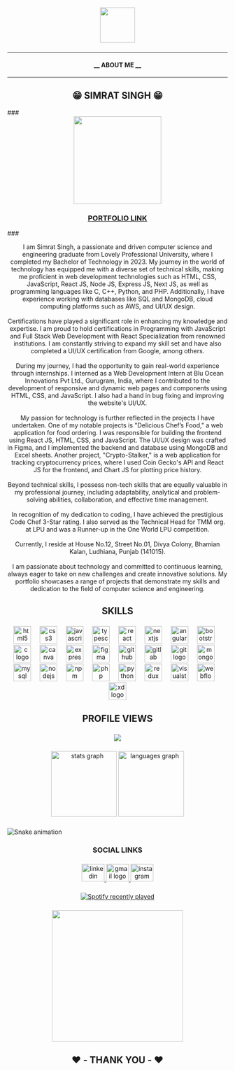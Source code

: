 
###

<div align="center">
  <img height="80" src="https://s11.gifyu.com/images/S44eS.gif"  />
</div>

###
<hr>
<h4 align="center">__ ABOUT ME  __</h4>
<hr>


<h2 align="center">😁 SIMRAT SINGH 😁</h2>
###  

<div align="center">
  <img height="200" src="https://s11.gifyu.com/images/S44Gi.gif"  />
</div>
<h3 align="center">
  <a href="https://simratsingh.netlify.app/" target="_blank">
    PORTFOLIO LINK
  </a>
</h3>
###

<p align="center">I am Simrat Singh, a passionate and driven computer science and engineering graduate from Lovely Professional University, where I completed my Bachelor of Technology in 2023. My journey in the world of technology has equipped me with a diverse set of technical skills, making me proficient in web development technologies such as HTML, CSS, JavaScript, React JS, Node JS, Express JS, Next JS, as well as programming languages like C, C++, Python, and PHP. Additionally, I have experience working with databases like SQL and MongoDB, cloud computing platforms such as AWS, and UI/UX design.<br><br>Certifications have played a significant role in enhancing my knowledge and expertise. I am proud to hold certifications in Programming with JavaScript and Full Stack Web Development with React Specialization from renowned institutions. I am constantly striving to expand my skill set and have also completed a UI/UX certification from Google, among others.<br><br>During my journey, I had the opportunity to gain real-world experience through internships. I interned as a Web Development Intern at Blu Ocean Innovations Pvt Ltd., Gurugram, India, where I contributed to the development of responsive and dynamic web pages and components using HTML, CSS, and JavaScript. I also had a hand in bug fixing and improving the website's UI/UX.<br><br>My passion for technology is further reflected in the projects I have undertaken. One of my notable projects is "Delicious Chef’s Food," a web application for food ordering. I was responsible for building the frontend using React JS, HTML, CSS, and JavaScript. The UI/UX design was crafted in Figma, and I implemented the backend and database using MongoDB and Excel sheets. Another project, "Crypto-Stalker," is a web application for tracking cryptocurrency prices, where I used Coin Gecko's API and React JS for the frontend, and Chart JS for plotting price history.<br><br>Beyond technical skills, I possess non-tech skills that are equally valuable in my professional journey, including adaptability, analytical and problem-solving abilities, collaboration, and effective time management.<br><br>In recognition of my dedication to coding, I have achieved the prestigious Code Chef 3-Star rating. I also served as the Technical Head for TMM org. at LPU and was a Runner-up in the One World LPU competition.<br><br>Currently, I reside at House No.12, Street No.01, Divya Colony, Bhamian Kalan, Ludhiana, Punjab (141015).<br><br>I am passionate about technology and committed to continuous learning, always eager to take on new challenges and create innovative solutions. My portfolio showcases a range of projects that demonstrate my skills and dedication to the field of computer science and engineering.</p>

###

<h2 align="center">SKILLS</h2>

###

<div align="center">
  <img src="https://cdn.jsdelivr.net/gh/devicons/devicon/icons/html5/html5-original.svg" height="40" alt="html5 logo"  />
  <img width="12" />
  <img src="https://cdn.jsdelivr.net/gh/devicons/devicon/icons/css3/css3-original.svg" height="40" alt="css3 logo"  />
  <img width="12" />
  <img src="https://cdn.jsdelivr.net/gh/devicons/devicon/icons/javascript/javascript-original.svg" height="40" alt="javascript logo"  />
  <img width="12" />
  <img src="https://cdn.jsdelivr.net/gh/devicons/devicon/icons/typescript/typescript-original.svg" height="40" alt="typescript logo"  />
  <img width="12" />
  <img src="https://cdn.jsdelivr.net/gh/devicons/devicon/icons/react/react-original.svg" height="40" alt="react logo"  />
  <img width="12" />
  <img src="https://cdn.jsdelivr.net/gh/devicons/devicon/icons/nextjs/nextjs-original.svg" height="40" alt="nextjs logo"  />
  <img width="12" />
  <img src="https://cdn.jsdelivr.net/gh/devicons/devicon/icons/angularjs/angularjs-original.svg" height="40" alt="angularjs logo"  />
  <img width="12" />
  <img src="https://cdn.jsdelivr.net/gh/devicons/devicon/icons/bootstrap/bootstrap-original.svg" height="40" alt="bootstrap logo"  />
  <img width="12" />
  <img src="https://cdn.jsdelivr.net/gh/devicons/devicon/icons/c/c-original.svg" height="40" alt="c logo"  />
  <img width="12" />
  <img src="https://cdn.jsdelivr.net/gh/devicons/devicon/icons/canva/canva-original.svg" height="40" alt="canva logo"  />
  <img width="12" />
  <img src="https://cdn.jsdelivr.net/gh/devicons/devicon/icons/express/express-original.svg" height="40" alt="express logo"  />
  <img width="12" />
  <img src="https://cdn.jsdelivr.net/gh/devicons/devicon/icons/figma/figma-original.svg" height="40" alt="figma logo"  />
  <img width="12" />
  <img src="https://cdn.jsdelivr.net/gh/devicons/devicon/icons/github/github-original.svg" height="40" alt="github logo"  />
  <img width="12" />
  <img src="https://cdn.jsdelivr.net/gh/devicons/devicon/icons/gitlab/gitlab-original.svg" height="40" alt="gitlab logo"  />
  <img width="12" />
  <img src="https://cdn.jsdelivr.net/gh/devicons/devicon/icons/git/git-original.svg" height="40" alt="git logo"  />
  <img width="12" />
  <img src="https://cdn.jsdelivr.net/gh/devicons/devicon/icons/mongodb/mongodb-original.svg" height="40" alt="mongodb logo"  />
  <img width="12" />
  <img src="https://cdn.jsdelivr.net/gh/devicons/devicon/icons/mysql/mysql-original.svg" height="40" alt="mysql logo"  />
  <img width="12" />
  <img src="https://cdn.jsdelivr.net/gh/devicons/devicon/icons/nodejs/nodejs-original.svg" height="40" alt="nodejs logo"  />
  <img width="12" />
  <img src="https://cdn.jsdelivr.net/gh/devicons/devicon/icons/npm/npm-original-wordmark.svg" height="40" alt="npm logo"  />
  <img width="12" />
  <img src="https://cdn.jsdelivr.net/gh/devicons/devicon/icons/php/php-original.svg" height="40" alt="php logo"  />
  <img width="12" />
  <img src="https://cdn.jsdelivr.net/gh/devicons/devicon/icons/python/python-original.svg" height="40" alt="python logo"  />
  <img width="12" />
  <img src="https://cdn.jsdelivr.net/gh/devicons/devicon/icons/redux/redux-original.svg" height="40" alt="redux logo"  />
  <img width="12" />
  <img src="https://cdn.jsdelivr.net/gh/devicons/devicon/icons/visualstudio/visualstudio-plain.svg" height="40" alt="visualstudio logo"  />
  <img width="12" />
  <img src="https://cdn.jsdelivr.net/gh/devicons/devicon/icons/webflow/webflow-original.svg" height="40" alt="webflow logo"  />
  <img width="12" />
  <img src="https://cdn.jsdelivr.net/gh/devicons/devicon/icons/xd/xd-plain.svg" height="40" alt="xd logo"  />
</div>

###

<h2 align="center">PROFILE VIEWS</h2>

###

<div align="center">
  <img src="https://profile-counter.glitch.me/SIMRAT007/count.svg?"  />
</div>

###

<div align="center">
  <img src="https://github-readme-stats.vercel.app/api?username=SIMRAT007&hide_title=false&hide_rank=false&show_icons=true&include_all_commits=true&count_private=true&disable_animations=false&theme=dracula&locale=en&hide_border=false&order=1" height="150" alt="stats graph"  />
  <img src="https://github-readme-stats.vercel.app/api/top-langs?username=SIMRAT007&locale=en&hide_title=false&layout=compact&card_width=320&langs_count=5&theme=dracula&hide_border=false&order=2" height="150" alt="languages graph"  />
</div>

###

<img src="https://raw.githubusercontent.com/SIMRAT007/SIMRAT007/output/snake.svg" alt="Snake animation" />

###

<h3 align="center">SOCIAL LINKS</h3>

###

<div align="center">
  <a href="https://www.linkedin.com/in/simratsingh007/" target="_blank">
    <img src="https://raw.githubusercontent.com/maurodesouza/profile-readme-generator/master/src/assets/icons/social/linkedin/default.svg" width="52" height="40" alt="linkedin logo"  />
  </a>
  <a href="simratsinghmehra01@gmail.com" target="_blank">
    <img src="https://raw.githubusercontent.com/maurodesouza/profile-readme-generator/master/src/assets/icons/social/gmail/default.svg" width="52" height="40" alt="gmail logo"  />
  </a>
  <a href="https://www.instagram.com/simrat_singh_mehra/" target="_blank">
    <img src="https://raw.githubusercontent.com/maurodesouza/profile-readme-generator/master/src/assets/icons/social/instagram/default.svg" width="52" height="40" alt="instagram logo"  />
  </a>
</div>

###

<div align="center">
  <a href="https://open.spotify.com/user/![Alt text](https://spotify-recently-played-readme.vercel.app/api?user=313mhr4bs2twi3xwi2mnk6fuvdvm)">
    <img src="https://spotify-recently-played-readme.vercel.app/api?count=5&unique=false" alt="Spotify recently played"  />
  </a>
</div>

###

<div align="center">
  <img height="300" src="https://s11.gifyu.com/images/S44Gg.gif"  />
</div>

###

<h2 align="center">❤️ - THANK YOU - ❤️</h2>

###
